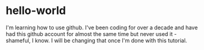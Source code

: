 # hello-world

I'm learning how to use github. I've been coding for over a decade and have had this github account for almost the same time but never used it - shameful, I know. I will be changing that once I'm done with this tutorial.
